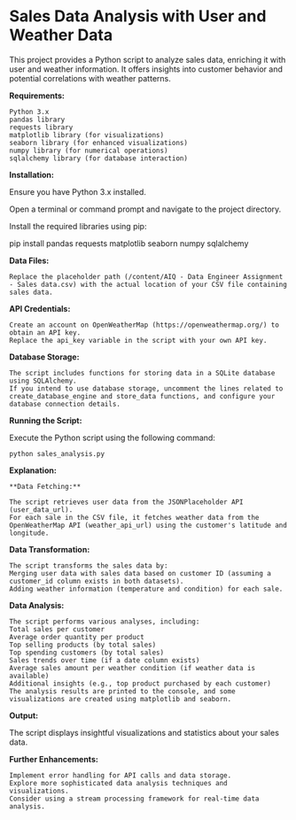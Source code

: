 # Sales Data Analysis with User and Weather Data

This project provides a Python script to analyze sales data, enriching it with user and weather information. It offers insights into customer behavior and potential correlations with weather patterns.

**Requirements:**

    Python 3.x
    pandas library
    requests library
    matplotlib library (for visualizations)
    seaborn library (for enhanced visualizations)
    numpy library (for numerical operations)
    sqlalchemy library (for database interaction)

**Installation:**

Ensure you have Python 3.x installed.

Open a terminal or command prompt and navigate to the project directory.

Install the required libraries using pip:

pip install pandas requests matplotlib seaborn numpy sqlalchemy

**Data Files:**

    Replace the placeholder path (/content/AIQ - Data Engineer Assignment - Sales data.csv) with the actual location of your CSV file containing sales data.

**API Credentials:**

    Create an account on OpenWeatherMap (https://openweathermap.org/) to obtain an API key.
    Replace the api_key variable in the script with your own API key.
    
**Database Storage:**

    The script includes functions for storing data in a SQLite database using SQLAlchemy.
    If you intend to use database storage, uncomment the lines related to create_database_engine and store_data functions, and configure your database connection details.

**Running the Script:**

Execute the Python script using the following command:

    python sales_analysis.py

**Explanation:**

    **Data Fetching:**
    
    The script retrieves user data from the JSONPlaceholder API (user_data_url).
    For each sale in the CSV file, it fetches weather data from the OpenWeatherMap API (weather_api_url) using the customer's latitude and longitude.

**Data Transformation:**

    The script transforms the sales data by:
    Merging user data with sales data based on customer ID (assuming a customer_id column exists in both datasets).
    Adding weather information (temperature and condition) for each sale.
    
**Data Analysis:**

    The script performs various analyses, including:
    Total sales per customer
    Average order quantity per product
    Top selling products (by total sales)
    Top spending customers (by total sales)
    Sales trends over time (if a date column exists)
    Average sales amount per weather condition (if weather data is available)
    Additional insights (e.g., top product purchased by each customer)
    The analysis results are printed to the console, and some visualizations are created using matplotlib and seaborn.
    
**Output:**

The script displays insightful visualizations and statistics about your sales data.

**Further Enhancements:**

    Implement error handling for API calls and data storage.
    Explore more sophisticated data analysis techniques and visualizations.
    Consider using a stream processing framework for real-time data analysis.
